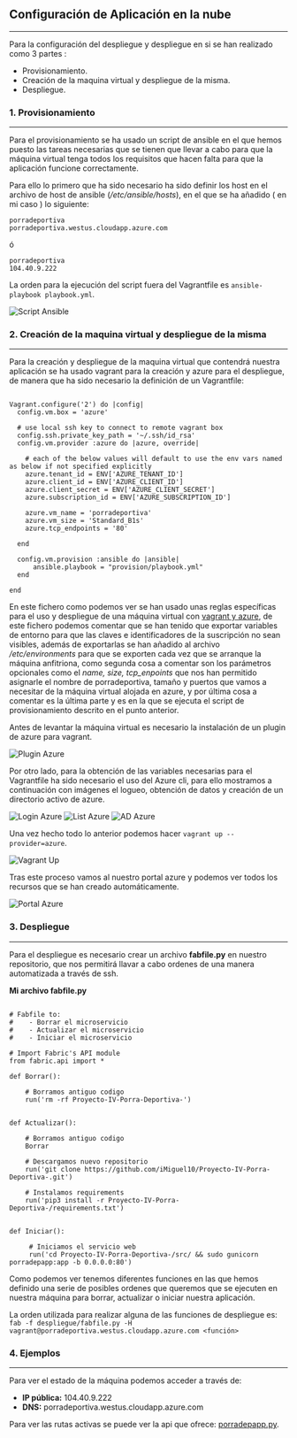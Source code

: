 ## Configuración de Aplicación en la nube
---


Para la configuración del despliegue y despliegue en si se han realizado como 3 partes :

* Provisionamiento.
* Creación de la maquina virtual y despliegue de la misma.
* Despliegue.


### 1. Provisionamiento
---

Para el provisionamiento se ha usado un script de ansible en el que hemos puesto las tareas necesarias que se tienen que llevar a cabo para que la máquina virtual tenga todos los requisitos que hacen falta para que la aplicación funcione correctamente.

Para ello lo primero que ha sido necesario ha sido definir los host en el archivo de host de ansible (*/etc/ansible/hosts*), en el que se ha añadido ( en mi caso ) lo siguiente:

~~~
porradeportiva
porradeportiva.westus.cloudapp.azure.com
~~~

ó

~~~
porradeportiva
104.40.9.222 

~~~

La orden para la ejecución del script fuera del Vagrantfile es `ansible-playbook playbook.yml`.

![Script Ansible](https://github.com/iMiguel10/Proyecto-IV-Porra-Deportiva-/blob/master/img/aplicacion-nube-1.png)

### 2. Creación de la maquina virtual y despliegue de la misma
---

Para la creación y despliegue de la maquina virtual que contendrá nuestra aplicación se ha usado vagrant para la creación y azure para el despliegue, de manera que ha sido necesario la definición de un Vagrantfile:

~~~

Vagrant.configure('2') do |config|
  config.vm.box = 'azure'

  # use local ssh key to connect to remote vagrant box
  config.ssh.private_key_path = '~/.ssh/id_rsa'
  config.vm.provider :azure do |azure, override|

    # each of the below values will default to use the env vars named as below if not specified explicitly
    azure.tenant_id = ENV['AZURE_TENANT_ID']
    azure.client_id = ENV['AZURE_CLIENT_ID']
    azure.client_secret = ENV['AZURE_CLIENT_SECRET']
    azure.subscription_id = ENV['AZURE_SUBSCRIPTION_ID']

    azure.vm_name = 'porradeportiva'
    azure.vm_size = 'Standard_B1s'
    azure.tcp_endpoints = '80'

  end

  config.vm.provision :ansible do |ansible|
      ansible.playbook = "provision/playbook.yml"
  end

end

~~~

En este fichero como podemos ver se han usado unas reglas específicas para el uso y despliegue de una máquina virtual con [vagrant y azure](https://github.com/Azure/vagrant-azure), de este fichero podemos comentar que se han tenido que exportar variables de entorno para que las claves e identificadores de la suscripción no sean visibles, además de exportarlas se han añadido al archivo */etc/environments* para que se exporten cada vez que se arranque la máquina anfitriona, como segunda cosa a comentar son los parámetros opcionales como el *name, size, tcp_enpoints* que nos han permitido asignarle el nombre de porradeportiva, tamaño y puertos que vamos a necesitar de la máquina virtual alojada en azure, y por última cosa a comentar es la última parte y es en la que se ejecuta el script de provisionamiento descrito en el punto anterior.

Antes de levantar la máquina virtual es necesario la instalación de un plugin de azure para vagrant.

![Plugin Azure](https://github.com/iMiguel10/Proyecto-IV-Porra-Deportiva-/blob/master/img/aplicacion-nube-2.png)

Por otro lado, para la obtención de las variables necesarias para el Vagrantfile ha sido necesario el uso del Azure cli, para ello mostramos a continuación con imágenes el logueo, obtención de datos y creación de un directorio activo de azure.

![Login Azure](https://github.com/iMiguel10/Proyecto-IV-Porra-Deportiva-/blob/master/img/aplicacion-nube-3.png)
![List Azure](https://github.com/iMiguel10/Proyecto-IV-Porra-Deportiva-/blob/master/img/aplicacion-nube-4.png)
![AD Azure](https://github.com/iMiguel10/Proyecto-IV-Porra-Deportiva-/blob/master/img/aplicacion-nube-5.png)

Una vez hecho todo lo anterior podemos hacer `vagrant up --provider=azure`.

![Vagrant Up](https://github.com/iMiguel10/Proyecto-IV-Porra-Deportiva-/blob/master/img/aplicacion-nube-6.png)

Tras este proceso vamos al nuestro portal azure y podemos ver todos los recursos que se han creado automáticamente.

![Portal Azure](https://github.com/iMiguel10/Proyecto-IV-Porra-Deportiva-/blob/master/img/aplicacion-nube-7.PNG)


### 3. Despliegue
---
Para el despliegue es necesario crear un archivo **fabfile.py** en nuestro repositorio, que nos permitirá llavar a cabo ordenes de una manera automatizada a través de ssh.

**Mi archivo fabfile.py**  

~~~

# Fabfile to:
#    - Borrar el microservicio
#    - Actualizar el microservicio
#    - Iniciar el microservicio

# Import Fabric's API module
from fabric.api import *

def Borrar():

    # Borramos antiguo codigo
    run('rm -rf Proyecto-IV-Porra-Deportiva-')


def Actualizar():

    # Borramos antiguo codigo
    Borrar

    # Descargamos nuevo repositorio
    run('git clone https://github.com/iMiguel10/Proyecto-IV-Porra-Deportiva-.git')  

    # Instalamos requirements
    run('pip3 install -r Proyecto-IV-Porra-Deportiva-/requirements.txt')


def Iniciar():

     # Iniciamos el servicio web
     run('cd Proyecto-IV-Porra-Deportiva-/src/ && sudo gunicorn porradepapp:app -b 0.0.0.0:80')

~~~

Como podemos ver tenemos diferentes funciones en las que hemos definido una serie de posibles ordenes que queremos que se ejecuten en nuestra máquina para borrar, actualizar o iniciar nuestra aplicación.

La orden utilizada para realizar alguna de las funciones de despliegue es:  
`fab -f despliegue/fabfile.py -H vagrant@porradeportiva.westus.cloudapp.azure.com <función>`


### 4. Ejemplos
---

Para ver el estado de la máquina podemos acceder a través de:

- **IP pública:** 104.40.9.222
- **DNS:**  porradeportiva.westus.cloudapp.azure.com 

Para ver las rutas activas se puede ver la api que ofrece: [porradepapp.py](https://github.com/iMiguel10/Proyecto-IV-Porra-Deportiva-/blob/master/src/porradepapp.py).